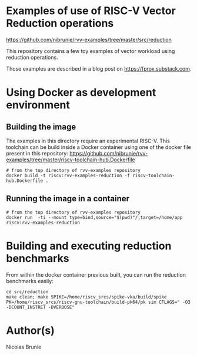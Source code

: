 # Examples of use of RISC-V Vector Reduction operations

https://github.com/nibrunie/rvv-examples/tree/master/src/reduction

This repository contains a few toy examples of vector workload using reduction operations.

Those examples are described in a blog post on https://fprox.substack.com.

# Using Docker as development environment

## Building the image

The examples in this directory require an experimental RISC-V.
This toolchain can be build inside a Docker container using one of the docker file
present in this repository: https://github.com/nibrunie/rvv-examples/tree/master/riscv-toolchain-hub.Dockerfile

```
# from the top directory of rvv-examples repository
docker build -t riscv:rvv-examples-reduction -f riscv-toolchain-hub.Dockerfile . 
```


## Running the image in a container

```
# from the top directory of rvv-examples repository
docker run  -ti --mount type=bind,source="$(pwd)"/,target=/home/app riscv:rvv-examples-reduction
```

# Building and executing reduction benchmarks

From within the docker container previous built, you can run the reduction benchmarks easily:

```
cd src/reduction
make clean; make SPIKE=/home/riscv_srcs/spike-vka/build/spike PK=/home/riscv_srcs/riscv-gnu-toolchain/build-pk64/pk sim CFLAGS=" -O3 -DCOUNT_INSTRET -DVERBOSE"
```

# Author(s)

Nicolas Brunie
